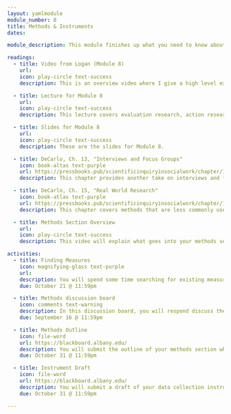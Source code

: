 ```yaml
---
layout: yamlmodule
module_number: 8
title: Methods & Instruments
dates:

module_description: This module finishes up what you need to know about methods as well as locating existing instruments.

readings:
  - title: Video from Logan (Module 8)
    url:
    icon: play-circle text-success
    description: This is an overview video where I give a high level explanation of the readings and describe this week's tasks.

  - title: Lecture for Module 8
    url:
    icon: play-circle text-success
    description: This lecture covers evaluation research, action research, and single subjects design.

  - title: Slides for Module 8
    url:
    icon: play-circle text-success
    description: These are the slides for Module 8.

  - title: DeCarlo, Ch. 13, "Interviews and Focus Groups"
    icon: book-altas text-purple
    url: https://pressbooks.pub/scientificinquiryinsocialwork/chapter/13-0-chapter-introduction/
    description: This chapter provides another take on interviews and focus groups.

  - title: DeCarlo, Ch. 15, "Real World Research"
    icon: book-atlas text-purple
    url: https://pressbooks.pub/scientificinquiryinsocialwork/chapter/15-0-chapter-introduction/
    description: This chapter covers methods that are less commonly used in information sciences, but are important to know.

  - title: Methods Section Overview
    url:
    icon: play-circle text-success
    description: This video will explain what goes into your methods section.

activities:
  - title: Finding Measures
    icon: magnifying-glass text-purple
    url:
    description: You will spend some time searching for existing measures (e.g. interview, questionnaire, survey, etc.) that aligns with you research question.
    due: October 21 @ 11:59pm

  - title: Methods discussion board
    icon: comments text-warning
    description: In this discussion board, you will respond discuss the instrument you are thinking of using as well as provide feedback to your classmates and suggestions.
    due: September 16 @ 11:59pm

  - title: Methods Outline
    icon: file-word
    url: https://blackboard.albany.edu/
    description: You will submit the outline of your methods section which includes your potential participants, how you will recruit them, your specific research design, a detailed description of the protocol you will follow, plans for analyzing your data, your positionality, and potential limitations you forsee.
    due: October 31 @ 11:59pm

  - title: Instrument Draft
    icon: file-word
    url: https://blackboard.albany.edu/
    description: You will submit a draft of your data collection instrument. This would be your interview questions, your survey questions, or any other instrument you plan to use to gather data to answer your question.
    due: October 31 @ 11:59pm

---
```

